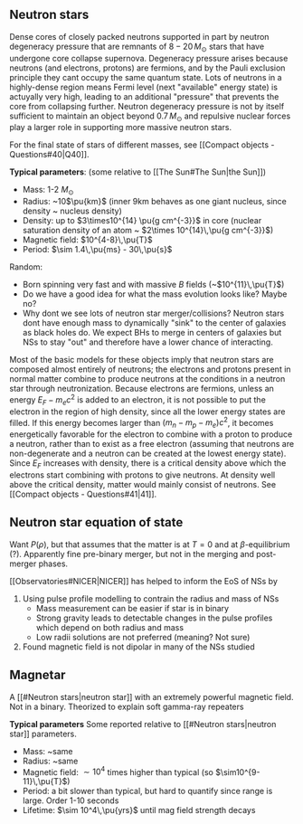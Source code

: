 ## Neutron stars
Dense cores of closely packed neutrons supported in part by neutron degeneracy pressure that are remnants of $8-20\,M_\odot$ stars that have undergone core collapse supernova. Degeneracy pressure arises because neutrons (and electrons, protons) are fermions, and by the Pauli exclusion principle they cant occupy the same quantum state. Lots of neutrons in a highly-dense region means Fermi level (next "available" energy state) is actuyally very high, leading to an additional "pressure" that prevents the core from collapsing further. Neutron degeneracy pressure is not by itself sufficient to maintain an object beyond $0.7\,M_\odot$ and repulsive nuclear forces play a larger role in supporting more massive neutron stars.

For the final state of stars of different masses, see [[Compact objects - Questions#40|Q40]].

**Typical parameters**: (some relative to [[The Sun#The Sun|the Sun]])
- Mass: 1-2 $M_{\odot}$
- Radius: ~10$\pu{km}$ (inner 9km behaves as one giant nucleus, since density ~ nucleus density)
- Density: up to $3\times10^{14} \pu{g cm^{-3}}$ in core (nuclear saturation density of an atom ~ $2\times 10^{14}\,\pu{g cm^{-3}}$)
- Magnetic field: $10^{4-8}\,\pu{T}$ 
- Period: $\sim 1.4\,\pu{ms} - 30\,\pu{s}$

Random:
- Born spinning very fast and with massive $B$ fields (~$10^{11}\,\pu{T}$)
- Do we have a good idea for what the mass evolution looks like? Maybe no?
- Why dont we see lots of neutron star merger/collisions? Neutron stars dont have enough mass to dynamically "sink" to the center of galaxies as black holes do. We expect BHs to merge in centers of galaxies but NSs to stay "out" and therefore have a lower chance of interacting.

Most of the basic models for these objects imply that neutron stars are composed almost entirely of neutrons; the electrons and protons present in normal matter combine to produce neutrons at the conditions in a neutron star through neutronization. Because electrons are fermions, unless an energy $E_F − m_e c^2$ is added to an electron, it is not possible to put the electron in the region of high density, since all the lower energy states are filled. If this energy becomes larger than $(m_n−m_p−m_e)c^2$, it becomes energetically favorable for the electron to combine with a proton to produce a neutron, rather than to exist as a free electron (assuming that neutrons are non-degenerate and a neutron can be created at the lowest energy state). Since $E_F$ increases with density, there is a critical density above which the electrons start combining with protons to give neutrons. At density well above the critical density, matter would mainly consist of neutrons. See [[Compact objects - Questions#41|41]].



## Neutron star equation of state
Want $P(\rho)$, but that assumes that the matter is at $T=0$ and at $\beta$-equilibrium (?). Apparently fine pre-binary merger, but not in the merging and post-merger phases. 

[[Observatories#NICER|NICER]] has helped to inform the EoS of NSs by 
1. Using pulse profile modelling to contrain the radius and mass of NSs
   - Mass measurement can be easier if star is in binary
   - Strong gravity leads to detectable changes in the pulse profiles which depend on both radius and mass
   - Low radii solutions are not preferred (meaning? Not sure)
2. Found magnetic field is not dipolar in many of the NSs studied


## Magnetar
A [[#Neutron stars|neutron star]] with an extremely powerful magnetic field. Not in a binary. Theorized to explain soft gamma-ray repeaters

**Typical parameters**
Some reported relative to [[#Neutron stars|neutron star]] parameters.
- Mass: ~same
- Radius: ~same
- Magnetic field: $\sim 10^4$ times higher than typical (so $\sim10^{9-11}\,\pu{T}$) 
- Period: a bit slower than typical, but hard to quantify since range is large. Order 1-10 seconds
- Lifetime: $\sim 10^4\,\pu{yrs}$ until mag field strength decays